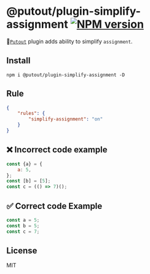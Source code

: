 # @putout/plugin-simplify-assignment [![NPM version][NPMIMGURL]][NPMURL]

[NPMIMGURL]: https://img.shields.io/npm/v/@putout/plugin-simplify-assignment.svg?style=flat&longCache=true
[NPMURL]: https://npmjs.org/package/@putout/plugin-simplify-assignment "npm"

🐊[`Putout`](https://github.com/coderaiser/putout) plugin adds ability to simplify `assignment`.

## Install

```
npm i @putout/plugin-simplify-assignment -D
```

## Rule

```json
{
    "rules": {
        "simplify-assignment": "on"
    }
}
```

## ❌ Incorrect code example

```js
const {a} = {
    a: 5,
};
const [b] = [5];
const c = (() => 7)();
```

## ✅ Correct code Example

```js
const a = 5;
const b = 5;
const c = 7;
```

## License

MIT
